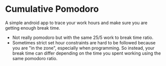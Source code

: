 # Cumulative Pomodoro
A simple android app to trace your work hours and make sure you are getting enough break time. 

* Not really pomodoro but with the same 25/5 work to break time ratio.
* Sometimes strict set hour constraints are hard to be followed because you are "in the zone", especially when programming. So instead, your break time can differ depending on the time you spent working using the same pomodoro ratio. 
